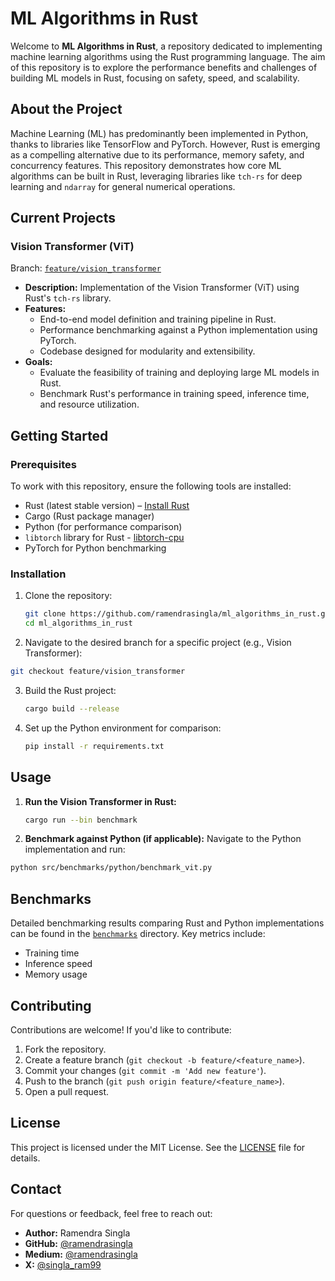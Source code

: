 # ML Algorithms in Rust

Welcome to **ML Algorithms in Rust**, a repository dedicated to implementing machine learning algorithms using the Rust programming language. The aim of this repository is to explore the performance benefits and challenges of building ML models in Rust, focusing on safety, speed, and scalability.

## About the Project

Machine Learning (ML) has predominantly been implemented in Python, thanks to libraries like TensorFlow and PyTorch. However, Rust is emerging as a compelling alternative due to its performance, memory safety, and concurrency features. This repository demonstrates how core ML algorithms can be built in Rust, leveraging libraries like `tch-rs` for deep learning and `ndarray` for general numerical operations.

## Current Projects

### Vision Transformer (ViT)

Branch: [`feature/vision_transformer`](https://github.com/ramendrasingla/ml_algorithms_in_rust/tree/feature/vision_transformer)

- **Description:** Implementation of the Vision Transformer (ViT) using Rust's `tch-rs` library.
- **Features:**
  - End-to-end model definition and training pipeline in Rust.
  - Performance benchmarking against a Python implementation using PyTorch.
  - Codebase designed for modularity and extensibility.
- **Goals:**
  - Evaluate the feasibility of training and deploying large ML models in Rust.
  - Benchmark Rust's performance in training speed, inference time, and resource utilization.

## Getting Started

### Prerequisites

To work with this repository, ensure the following tools are installed:

- Rust (latest stable version) – [Install Rust](https://www.rust-lang.org/tools/install)
- Cargo (Rust package manager)
- Python (for performance comparison)
- `libtorch` library for Rust - [libtorch-cpu](https://download.pytorch.org/libtorch/nightly/cpu/)
- PyTorch for Python benchmarking

### Installation

1. Clone the repository:

   ```bash
   git clone https://github.com/ramendrasingla/ml_algorithms_in_rust.git
   cd ml_algorithms_in_rust
   ```
2.	Navigate to the desired branch for a specific project (e.g., Vision Transformer):
   ```bash
   git checkout feature/vision_transformer
   ```
3. Build the Rust project:
   ```bash
   cargo build --release
   ```
4. Set up the Python environment for comparison:
   ```bash
   pip install -r requirements.txt
   ```
## Usage

1. **Run the Vision Transformer in Rust:**

   ```bash
   cargo run --bin benchmark
   ```
2. **Benchmark against Python (if applicable):**
  Navigate to the Python implementation and run:

  ```bash
  python src/benchmarks/python/benchmark_vit.py
  ```

## Benchmarks

Detailed benchmarking results comparing Rust and Python implementations can be found in the [`benchmarks`](benchmarks) directory. Key metrics include:

- Training time
- Inference speed
- Memory usage

## Contributing

Contributions are welcome! If you'd like to contribute:

1. Fork the repository.
2. Create a feature branch (`git checkout -b feature/<feature_name>`).
3. Commit your changes (`git commit -m 'Add new feature'`).
4. Push to the branch (`git push origin feature/<feature_name>`).
5. Open a pull request.

## License

This project is licensed under the MIT License. See the [LICENSE](LICENSE) file for details.

## Contact

For questions or feedback, feel free to reach out:

- **Author:** Ramendra Singla
- **GitHub:** [@ramendrasingla](https://github.com/ramendrasingla)
- **Medium:** [@ramendrasingla](https://medium.com/@ramendrasingla)
- **X:** [@singla_ram99](https://x.com/singla_ram99)
  

